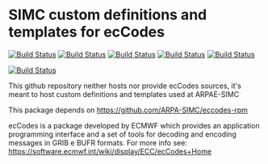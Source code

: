# SIMC custom definitions and templates for ecCodes

[![Build Status](https://badges.herokuapp.com/travis/ARPA-SIMC/eccodes-simc?branch=master&env=DOCKER_IMAGE=centos:7&label=centos7)](https://travis-ci.org/ARPA-SIMC/eccodes-simc)
[![Build Status](https://badges.herokuapp.com/travis/ARPA-SIMC/eccodes-simc?branch=master&env=DOCKER_IMAGE=centos:8&label=centos8)](https://travis-ci.org/ARPA-SIMC/eccodes-simc)
[![Build Status](https://badges.herokuapp.com/travis/ARPA-SIMC/eccodes-simc?branch=master&env=DOCKER_IMAGE=fedora:30&label=fedora30)](https://travis-ci.org/ARPA-SIMC/eccodes-simc)
[![Build Status](https://badges.herokuapp.com/travis/ARPA-SIMC/eccodes-simc?branch=master&env=DOCKER_IMAGE=fedora:31&label=fedora31)](https://travis-ci.org/ARPA-SIMC/eccodes-simc)
[![Build Status](https://badges.herokuapp.com/travis/ARPA-SIMC/eccodes-simc?branch=master&env=DOCKER_IMAGE=fedora:rawhide&label=fedorarawhide)](https://travis-ci.org/ARPA-SIMC/eccodes-simc)

[![Build Status](https://copr.fedorainfracloud.org/coprs/simc/stable/package/eccodes-simc/status_image/last_build.png)](https://copr.fedorainfracloud.org/coprs/simc/stable/package/eccodes-simc/)

This github repository neither hosts nor provide ecCodes sources, it's meant to
host custom definitions and templates used at ARPAE-SIMC

This package depends on https://github.com/ARPA-SIMC/eccodes-rpm

ecCodes is a package developed by ECMWF which provides an application
programming interface and a set of tools for decoding and encoding messages in
GRIB e BUFR formats. For more info see:
https://software.ecmwf.int/wiki/display/ECC/ecCodes+Home
